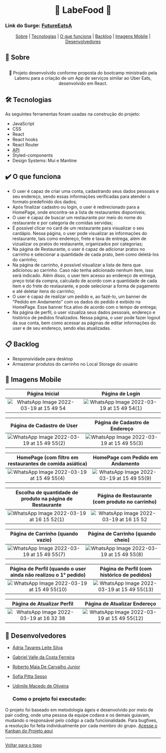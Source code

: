 <h1 align="center" id="top" border="none">🍔 LabeFood 🍔</h1>

### Link do Surge: <a href="http://innocent-ink.surge.sh/" target="_blank" title="Veja o nosso projeto">FutureEatsA</a>

<div align="center">
<a href="#sobre">Sobre</a> | <a href="#tecnologias">Tecnologias</a> | <a href="#funciona">O que funciona</a> | <a href="#nao-funciona">Backlog</a> | <a href='#img-mobile'>Imagens Mobile</a> | <a href="#devs">Desenvolvedores</a>
</div>

## <h2 id="sobre">📓 Sobre<h2>

<p align="center">🚀 Projeto desenvolvido conforme proposta do bootcamp ministrado pela Labenu para a criação de um App de serviços similar ao Uber Eats, desenvolvido em React.</p>


## <h2 id="tecnologias">🛠️ Tecnologias</h2> 
As seguintes ferramentas foram usadas na construção do projeto:

* JavaScript
* CSS
* React
* React hooks
* React Router
* <a href="https://documenter.getpostman.com/view/7549981/SWTEdGtT#intro" target="_blank">API</a>
* Styled-components
* Design Systems: Mui e Mantine

## <h2 id="funciona">✔️ O que funciona</h2>

* O user é capaz de criar uma conta, cadastrando seus dados pessoais e seu endereço, sendo essas informações verificadas para atender o formato predefinido dos dados;
* Após finalizar cadastro ou login, o user é redirecionado para a HomePage, onde encontra-se a lista de restaurantes disponíveis;
* O user é capaz de buscar um restaurante por meio do nome do restaurante e por categoria de comidas servidas;
* É possível clicar no card de um restaurante para visualizar o seu cardápio. Nessa página, o user pode visualizar as informações do restaurante, tais como endereço, frete e taxa de entrega, além de vizualizar os pratos do restaurante, organizados por categorias;
* Na página de Restaurante, o user é capaz de adicionar pratos no carrinho e selecionar a quantidade de cada prato, bem como deletá-los do carrinho;
* Na página de carrinho, é possível visualizar a lista de itens que adicionou ao carrinho. Caso não tenha adicionado nenhum item, isso será indicado. Além disso, o user tem acesso ao endereço de entrega, preço total da compra, calculado de acordo com a quantidade de cada item e do frete do restaurante, e pode selecionar a forma de pagamento e até deletar itens do carrinho;
* O user é capaz de realizar um pedido  e, ao fazê-lo, um banner de "Pedido em Andamento" com os dados do pedido é exibido na HomePage. Esse banner fica ativo de acordo com o tempo de entrega;
* Na página de perfil, o user vizualiza seus dados pessoais, endereço e histórico de pedidos finalizados. Nessa página, o user pode fazer logout da sua conta, bem como acessar as páginas de editar informações do user e de seu endereço, sendo elas atualizadas.


## <h2 id="nao-funciona">📋 Backlog</h2>
* Responsividade para desktop 
* Armazenar produtos do carrinho no Local Storage do usuário

## <h2 id="img-mobile">📱 Imagens Mobile</h2>
  
Página Inicial             |  Página de Login
:-------------------------:|:-------------------------:
![WhatsApp Image 2022-03-19 at 15 49 54](https://user-images.githubusercontent.com/71045022/159134775-8336e108-2c4f-4b23-bf84-943095f34970.jpeg)   |  ![WhatsApp Image 2022-03-19 at 15 49 54(1)](https://user-images.githubusercontent.com/71045022/159134777-dc66f375-bbef-4b04-b7b7-50cff795d2ce.jpeg)

Página de Cadastro de User |  Página de Cadastro de Endereço
:-------------------------:|:-------------------------:
![WhatsApp Image 2022-03-19 at 15 49 55(2)](https://user-images.githubusercontent.com/71045022/159134947-5c0e1f26-3a61-4df5-91c3-03652015c66f.jpeg)   |  ![WhatsApp Image 2022-03-19 at 15 49 55(3)](https://user-images.githubusercontent.com/71045022/159134949-49589676-66fe-4a2c-a333-b3f88b4f0971.jpeg)

HomePage (com filtro em restaurantes de comida asiática)|  HomePage com Pedido em Andamento
:-------------------------:|:-------------------------:
![WhatsApp Image 2022-03-19 at 15 49 55(4)](https://user-images.githubusercontent.com/71045022/159135117-386b3b45-b6db-48f2-87bc-12710a87cd0b.jpeg)  |  ![WhatsApp Image 2022-03-19 at 15 49 55(9)](https://user-images.githubusercontent.com/71045022/159135079-1ef71935-cadc-4cb0-a383-ee06bfd40178.jpeg)
  
Escolha de quantidade de produto na página de Restaurante | Página de Restaurante (com produto no carrinho)
:-------------------------:|:-------------------------:
![WhatsApp Image 2022-03-19 at 16 15 52(1)](https://user-images.githubusercontent.com/71045022/159135510-2c085ca5-7f90-4e9c-b528-507f420f399e.jpeg)  |  ![WhatsApp Image 2022-03-19 at 16 15 52](https://user-images.githubusercontent.com/71045022/159135511-44a25536-e396-4540-ba55-ba3c78cf000a.jpeg)
 
Página de Carrinho (quando vazio) | Página de Carrinho (quando cheio)
:-------------------------:|:-------------------------:
![WhatsApp Image 2022-03-19 at 15 49 55(7)](https://user-images.githubusercontent.com/71045022/159135546-ea5c2964-ea8e-4d87-983c-e6a6ad0f90db.jpeg)  |  ![WhatsApp Image 2022-03-19 at 15 49 55(8)](https://user-images.githubusercontent.com/71045022/159135547-15ff35d2-9451-41f9-839d-dbf20b1f4410.jpeg)

Página de Perfil (quando o user ainda não realizou o 1° pedido) | Página de Perfil (com histórico de pedidos)
:-------------------------:|:-------------------------:
![WhatsApp Image 2022-03-19 at 15 49 55(10)](https://user-images.githubusercontent.com/71045022/159135637-779768f3-e5fe-4349-8b77-fb93860b4197.jpeg)  |  ![WhatsApp Image 2022-03-19 at 15 49 55(13)](https://user-images.githubusercontent.com/71045022/159135639-f12def78-e95c-479a-8997-00ebcc196c61.jpeg)

Página de Atualizar Perfil | Página de Atualizar Endereço
:-------------------------:|:-------------------------:
![WhatsApp Image 2022-03-19 at 16 32 38](https://user-images.githubusercontent.com/71045022/159135745-8d8defa4-4612-4e48-bddc-503971c3259c.jpeg)  |  ![WhatsApp Image 2022-03-19 at 15 49 55(12)](https://user-images.githubusercontent.com/71045022/159135706-342f3511-8dac-4c87-a4a9-17d3fdaa5b5b.jpeg)


  
## <h2 id="devs">💼 Desenvolvedores</h2>
  - <a href="https://www.linkedin.com/in/adria-tavares/" targe="_blank" title="Conecte-se comigo no Linkedin">Ádria Tavares Leite Silva</a>
  - <a href="https://www.linkedin.com/in/gabriel-valle-da-costa-ferreira-015592234/" targe="_blank" title="Conecte-se comigo no Linkedin">Gabriel Valle da Costa Ferreira</a>
  - <a href="https://www.linkedin.com/in/roberto-maia-4ab013218/" targe="_blank" title="Conecte-se comigo no Linkedin">Roberto Maia De Carvalho Junior</a>
  - <a href="https://www.linkedin.com/in/sofia-pitta-sesso/" targe="_blank" title="Conecte-se comigo no Linkedin">Sofia Pitta Sesso</a>
  - <a href="https://www.linkedin.com/in/udimile/" targe="_blank" title="Conecte-se comigo no Linkedin">Udimile Macedo de Oliveira</a>
  
    ### Como o projeto foi executado:
  O projeto foi baseado em metodologia ágeis e desenvolvido por meio de pair coding, onde uma pessoa da equipe codava e os demais guiavam, mudando o responsável pelo código a cada funcionalidade. Para bugfixes, a resolução foi feita individualmente por cada membro do grupo. <a href="https://trello.com/b/QPUxW6cP/ubereats" target="_blank">Acesse o Kanban do Projeto aqui</a>

________________________________________

<a href='#top'>Voltar para o topo</a>

